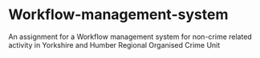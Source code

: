 # Workflow-management-system
An assignment for a Workflow management system for non-crime  related activity in Yorkshire and Humber Regional Organised Crime Unit
